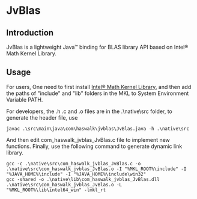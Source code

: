 # JvBlas

## Introduction

JvBlas is a lightweight Java&trade; binding for BLAS library API based on Intel&reg; Math Kernel Library.

## Usage

For users, One need to first install [Intel&reg; Math Kernel Library](https://software.intel.com/en-us/mkl), and then add the paths of  "include" and "lib" folders in the MKL to System Environment Variable PATH.

For developers, the .h .c and .o files are in the .\native\src folder, to generate the header file, use
```
javac .\src\main\java\com\haswalk\jvblas\JvBlas.java -h .\native\src
```
And then edit com_haswalk_jvblas_JvBlas.c file to implement new functions. Finally, use the following command to generate dynamic link library.
```
gcc -c .\native\src\com_haswalk_jvblas_JvBlas.c -o .\native\src\com_haswalk_jvblas_JvBlas.o -I "%MKL_ROOT%\include" -I "%JAVA_HOME%\include" -I "%JAVA_HOME%\include\win32"
gcc -shared -o .\native\lib\com_haswalk_jvblas_JvBlas.dll .\native\src\com_haswalk_jvblas_JvBlas.o -L "%MKL_ROOT%\lib\intel64_win" -lmkl_rt
```
